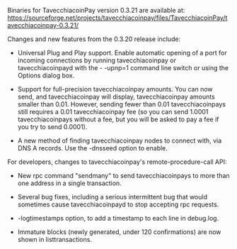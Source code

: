 Binaries for TavecchiacoinPay version 0.3.21 are available at:
  https://sourceforge.net/projects/tavecchiacoinpay/files/TavecchiacoinPay/tavecchiacoinpay-0.3.21/

Changes and new features from the 0.3.20 release include:

* Universal Plug and Play support.  Enable automatic opening of a port for incoming connections by running tavecchiacoinpay or tavecchiacoinpayd with the - -upnp=1 command line switch or using the Options dialog box.

* Support for full-precision tavecchiacoinpay amounts.  You can now send, and tavecchiacoinpay will display, tavecchiacoinpay amounts smaller than 0.01.  However, sending fewer than 0.01 tavecchiacoinpays still requires a 0.01 tavecchiacoinpay fee (so you can send 1.0001 tavecchiacoinpays without a fee, but you will be asked to pay a fee if you try to send 0.0001).

* A new method of finding tavecchiacoinpay nodes to connect with, via DNS A records. Use the -dnsseed option to enable.

For developers, changes to tavecchiacoinpay's remote-procedure-call API:

* New rpc command "sendmany" to send tavecchiacoinpays to more than one address in a single transaction.

* Several bug fixes, including a serious intermittent bug that would sometimes cause tavecchiacoinpayd to stop accepting rpc requests. 

* -logtimestamps option, to add a timestamp to each line in debug.log.

* Immature blocks (newly generated, under 120 confirmations) are now shown in listtransactions.
